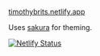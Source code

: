 [timothybrits.netlify.app](https://timothybrits.netlify.app/)

Uses [sakura](https://github.com/oxalorg/sakura) for theming.

[![Netlify Status](https://api.netlify.com/api/v1/badges/299f6dfd-3de0-4706-b74e-7dd4f25530dd/deploy-status)](https://app.netlify.com/sites/timothybrits/deploys)
